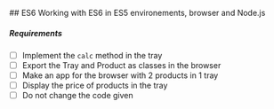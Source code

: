 ## ES6
Working with ES6 in ES5 environements, browser and Node.js

##### Requirements
- [ ] Implement the <code>calc</code> method in the tray
- [ ] Export the Tray and Product as classes in the browser
- [ ] Make an app for the browser with 2 products in 1 tray
- [ ] Display the price of products in the tray
- [ ] Do not change the code given
